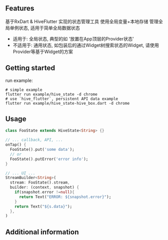 ## Features
基于RxDart & HiveFlutter 实现的状态管理工具
使用全局变量+本地存储 管理全局单例状态, 适用于简单全局数据状态

- 适用于:
全局状态, 典型的如 '放置在App顶层的Provider状态'
- 不适用于:
通用状态, 如包装后的通过Widget树搜索状态的Widget, 请使用Provider等基于Widget的方案

## Getting started

run example:

```shell
# simple example
flutter run example/hive_state -d chrome
# use `hive_flutter`, persistent API data example
flutter run example/hive_state-hive_box.dart -d chrome
```

## Usage

```dart
class FooState extends HiveState<String> {}

// ... callback, API, ...
onTap() {
  FooState().put('some data');
  // or
  FooState().putError('error info');
}

// ... UI ...
StreamBuilder<String>(
  stream: FooState().stream,
  builder: (context, snapshot) {
    if(snapshot.error !=null){
      return Text("ERROR: ${snapshot.error}");
    } 
    return Text("${s.data}");
  },
)
```

## Additional information

